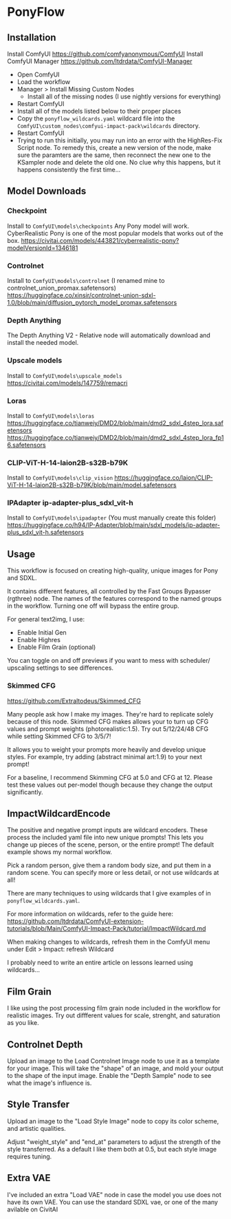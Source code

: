 PonyFlow
========

## Installation

Install ComfyUI https://github.com/comfyanonymous/ComfyUI
Install ComfyUI Manager https://github.com/ltdrdata/ComfyUI-Manager

- Open ComfyUI
- Load the workflow
- Manager > Install Missing Custom Nodes
    - Install all of the missing nodes (I use nightly versions for everything)
- Restart ComfyUI
- Install all of the models listed below to their proper places
- Copy the `ponyflow_wildcards.yaml` wildcard file into the `ComfyUI\custom_nodes\comfyui-impact-pack\wildcards` directory.
- Restart ComfyUI
- Trying to run this initially, you may run into an error with the HighRes-Fix Script node. To remedy this, create a new version of the node, make sure the paramters are the same, then reconnect the new one to the KSampler node and delete the old one. No clue why this happens, but it happens consistently the first time...

## Model Downloads

### Checkpoint

Install to `ComfyUI\models\checkpoints`
Any Pony model will work. CyberRealistic Pony is one of the most popular models that works out of the box.
https://civitai.com/models/443821/cyberrealistic-pony?modelVersionId=1346181

### Controlnet
Install to `ComfyUI\models\controlnet` (I renamed mine to controlnet_union_promax.safetensors)
https://huggingface.co/xinsir/controlnet-union-sdxl-1.0/blob/main/diffusion_pytorch_model_promax.safetensors

### Depth Anything
The Depth Anything V2 - Relative node will automatically download and install the needed model.

### Upscale models
Install to `ComfyUI\models\upscale_models`
https://civitai.com/models/147759/remacri

### Loras
Install to `ComfyUI\models\loras`
https://huggingface.co/tianweiy/DMD2/blob/main/dmd2_sdxl_4step_lora.safetensors
https://huggingface.co/tianweiy/DMD2/blob/main/dmd2_sdxl_4step_lora_fp16.safetensors

### CLIP-ViT-H-14-laion2B-s32B-b79K
Install to `ComfyUI\models\clip_vision`
https://huggingface.co/laion/CLIP-ViT-H-14-laion2B-s32B-b79K/blob/main/model.safetensors

### IPAdapter ip-adapter-plus_sdxl_vit-h
Install to `ComfyUI\models\ipadapter` (You must manually create this folder)
https://huggingface.co/h94/IP-Adapter/blob/main/sdxl_models/ip-adapter-plus_sdxl_vit-h.safetensors

## Usage

This workflow is focused on creating high-quality, unique images for Pony and SDXL.

It contains different features, all controlled by the Fast Groups Bypasser (rgthree) node. The names of the features correspond to the named groups in the workflow. Turning one off will bypass the entire group.

For general text2img, I use:
- Enable Initial Gen
- Enable Highres
- Enable Film Grain (optional)

You can toggle on and off previews if you want to mess with scheduler/ upscaling settings to see differences.

### Skimmed CFG

https://github.com/Extraltodeus/Skimmed_CFG

Many people ask how I make my images. They're hard to replicate solely because of this node. Skimmed CFG makes allows your to turn up CFG values and prompt weights (photorealistic:1.5). Try out 5/12/24/48 CFG while setting Skimmed CFG to 3/5/7!

It allows you to weight your prompts more heavily and develop unique styles. For example, try adding (abstract minimal art:1.9) to your next prompt!

For a baseline, I recommend Skimming CFG at 5.0 and CFG at 12. Please test these values out per-model though because they change the output significantly.

## ImpactWildcardEncode

The positive and negative prompt inputs are wildcard encoders. These process the included yaml file into new unique prompts! This lets you change up pieces of the scene, person, or the entire prompt! The default example shows my normal workflow.

Pick a random person, give them a random body size, and put them in a random scene. You can specify more or less detail, or not use wildcards at all!

There are many techniques to using wildcards that I give examples of in `ponyflow_wildcards.yaml`.

For more information on wildcards, refer to the guide here: https://github.com/ltdrdata/ComfyUI-extension-tutorials/blob/Main/ComfyUI-Impact-Pack/tutorial/ImpactWildcard.md

When making changes to wildcards, refresh them in the ComfyUI menu under Edit > Impact: refresh Wildcard

I probably need to write an entire article on lessons learned using wildcards...

## Film Grain

I like using the post processing film grain node included in the workflow for realistic images. Try out diffferent values for scale, strenght, and saturation as you like.

## Controlnet Depth

Upload an image to the Load Controlnet Image node to use it as a template for your image. This will take the "shape" of an image, and mold your output to the shape of the input image. Enable the "Depth Sample" node to see what the image's influence is.

## Style Transfer

Upload an image to the "Load Style Image" node to copy its color scheme, and artistic qualities.

Adjust "weight_style" and "end_at" parameters to adjust the strength of the style transferred. As a default I like them both at 0.5, but each style image requires tuning.

## Extra VAE

I've included an extra "Load VAE" node in case the model you use does not have its own VAE. You can use the standard SDXL vae, or one of the many avilable on CivitAI